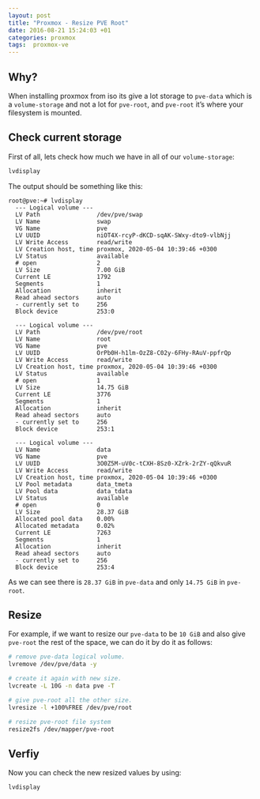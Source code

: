 ```yaml
---
layout: post
title: "Proxmox - Resize PVE Root"
date: 2016-08-21 15:24:03 +01
categories: proxmox
tags:  proxmox-ve
---
```


## Why?

When installing proxmox from iso its give a lot storage to `pve-data` which is a `volume-storage` and not a lot for `pve-root`, and `pve-root` it’s where your filesystem is mounted. 

## Check current storage

First of all, lets check how much we have in all of our `volume-storage`:

```bash
lvdisplay
```

The output should be something like this:

```shell
root@pve:~# lvdisplay 
  --- Logical volume ---
  LV Path                /dev/pve/swap
  LV Name                swap
  VG Name                pve
  LV UUID                niOT4X-rcyP-dKCD-sqAK-SWxy-dto9-vlbNjj
  LV Write Access        read/write
  LV Creation host, time proxmox, 2020-05-04 10:39:46 +0300
  LV Status              available
  # open                 2
  LV Size                7.00 GiB
  Current LE             1792
  Segments               1
  Allocation             inherit
  Read ahead sectors     auto
  - currently set to     256
  Block device           253:0
   
  --- Logical volume ---
  LV Path                /dev/pve/root
  LV Name                root
  VG Name                pve
  LV UUID                OrPb0H-h1lm-OzZ8-C02y-6FHy-RAuV-ppfrQp
  LV Write Access        read/write
  LV Creation host, time proxmox, 2020-05-04 10:39:46 +0300
  LV Status              available
  # open                 1
  LV Size                14.75 GiB
  Current LE             3776
  Segments               1
  Allocation             inherit
  Read ahead sectors     auto
  - currently set to     256
  Block device           253:1
   
  --- Logical volume ---
  LV Name                data
  VG Name                pve
  LV UUID                3O0Z5M-uV0c-tCXH-8Sz0-XZrk-2rZY-qQkvuR
  LV Write Access        read/write
  LV Creation host, time proxmox, 2020-05-04 10:39:46 +0300
  LV Pool metadata       data_tmeta
  LV Pool data           data_tdata
  LV Status              available
  # open                 0
  LV Size                28.37 GiB
  Allocated pool data    0.00%
  Allocated metadata     0.02%
  Current LE             7263
  Segments               1
  Allocation             inherit
  Read ahead sectors     auto
  - currently set to     256
  Block device           253:4
```

As we can see there is `28.37 GiB` in `pve-data` and only `14.75 GiB` in `pve-root`.

## Resize

For example, if we want to resize our `pve-data` to be `10 GiB` and also give `pve-root` the rest of the space, we can do it by do it as follows:

```bash
# remove pve-data logical volume.
lvremove /dev/pve/data -y

# create it again with new size.
lvcreate -L 10G -n data pve -T

# give pve-root all the other size.
lvresize -l +100%FREE /dev/pve/root

# resize pve-root file system
resize2fs /dev/mapper/pve-root
```

## Verfiy

Now you can check the new resized values by using:

```bash
lvdisplay
```
